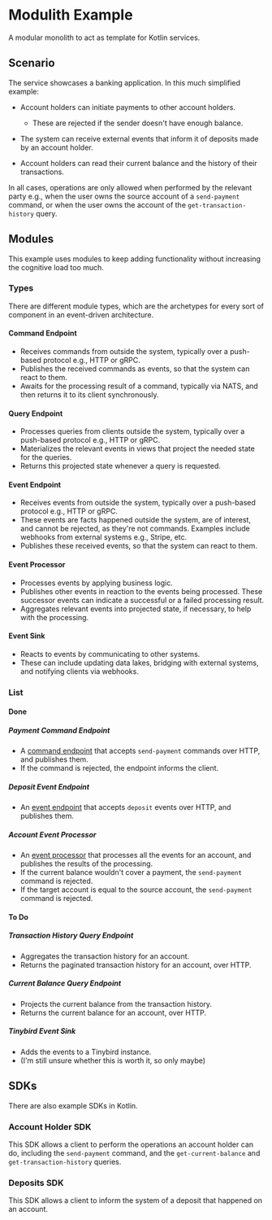 # Modulith Example

A modular monolith to act as template for Kotlin services.

## Scenario

The service showcases a banking application. In this much simplified example:

- Account holders can initiate payments to other account holders.
    - These are rejected if the sender doesn't have enough balance.

- The system can receive external events that inform it of deposits made by an account holder.

- Account holders can read their current balance and the history of their transactions.

In all cases, operations are only allowed when performed by the relevant party e.g., when the user owns the source account of a `send-payment` command, or when the user owns the account of the `get-transaction-history` query.

## Modules

This example uses modules to keep adding functionality without increasing the cognitive load too much.

### Types

There are different module types, which are the archetypes for every sort of component in an event-driven architecture.

#### Command Endpoint

- Receives commands from outside the system, typically over a push-based protocol e.g., HTTP or gRPC.
- Publishes the received commands as events, so that the system can react to them.
- Awaits for the processing result of a command, typically via NATS, and then returns it to its client synchronously.

#### Query Endpoint

- Processes queries from clients outside the system, typically over a push-based protocol e.g., HTTP or gRPC.
- Materializes the relevant events in views that project the needed state for the queries.
- Returns this projected state whenever a query is requested.

#### Event Endpoint

- Receives events from outside the system, typically over a push-based protocol e.g., HTTP or gRPC.
- These events are facts happened outside the system, are of interest, and cannot be rejected, as they're not commands. Examples include webhooks from external systems e.g., Stripe, etc.
- Publishes these received events, so that the system can react to them.

#### Event Processor

- Processes events by applying business logic.
- Publishes other events in reaction to the events being processed. These successor events can indicate a successful or a failed processing result.
- Aggregates relevant events into projected state, if necessary, to help with the processing.

#### Event Sink

- Reacts to events by communicating to other systems.
- These can include updating data lakes, bridging with external systems, and notifying clients via webhooks.

### List

#### Done

##### Payment Command Endpoint

- A [command endpoint](#command-endpoint) that accepts `send-payment` commands over HTTP, and publishes them.
- If the command is rejected, the endpoint informs the client.

##### Deposit Event Endpoint

- An [event endpoint](#event-endpoint) that accepts `deposit` events over HTTP, and publishes them.

##### Account Event Processor

- An [event processor](#event-processor) that processes all the events for an account, and publishes the results of the processing.
- If the current balance wouldn't cover a payment, the `send-payment` command is rejected.
- If the target account is equal to the source account, the `send-payment` command is rejected.

#### To Do

##### Transaction History Query Endpoint

- Aggregates the transaction history for an account.
- Returns the paginated transaction history for an account, over HTTP.

##### Current Balance Query Endpoint

- Projects the current balance from the transaction history.
- Returns the current balance for an account, over HTTP.

##### Tinybird Event Sink

- Adds the events to a Tinybird instance.
- (I'm still unsure whether this is worth it, so only maybe)

## SDKs

There are also example SDKs in Kotlin.

### Account Holder SDK

This SDK allows a client to perform the operations an account holder can do, including the `send-payment` command, and the `get-current-balance` and `get-transaction-history` queries.

### Deposits SDK

This SDK allows a client to inform the system of a deposit that happened on an account.